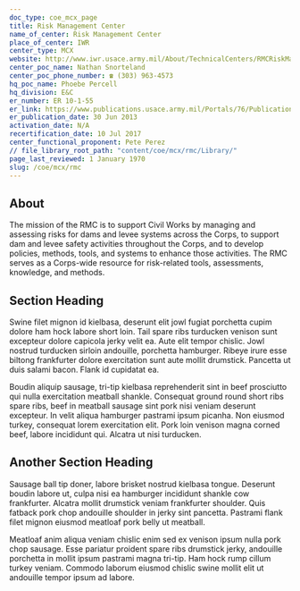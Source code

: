 ```yaml
---
doc_type: coe_mcx_page 
title: Risk Management Center
name_of_center: Risk Management Center
place_of_center: IWR
center_type: MCX
website: http://www.iwr.usace.army.mil/About/TechnicalCenters/RMCRiskManagementCenter.aspx
center_poc_name: Nathan Snorteland
center_poc_phone_number: ☎ (303) 963-4573
hq_poc_name: Phoebe Percell
hq_division: E&C
er_number: ER 10-1-55
er_link: https://www.publications.usace.army.mil/Portals/76/Publications/EngineerRegulations/ER_10-1-55.pdf?ver=7DHNWbHj15a1nv3WSg44xQ%3d%3d
er_publication_date: 30 Jun 2013
activation_date: N/A
recertification_date: 10 Jul 2017
center_functional_proponent: Pete Perez
// file_library_root_path: "content/coe/mcx/rmc/Library/" 
page_last_reviewed: 1 January 1970 
slug: /coe/mcx/rmc
---
```


## About 

The mission of the RMC is to support Civil Works by managing and assessing risks for dams and levee systems across the Corps, to support dam and levee safety activities throughout the Corps, and to develop policies, methods, tools, and systems to enhance those activities. The RMC serves as a Corps-wide resource for risk-related tools, assessments, knowledge, and methods.

 ## Section Heading 

 Swine filet mignon id kielbasa, deserunt elit jowl fugiat porchetta cupim dolore ham hock labore short loin. Tail spare ribs turducken venison sunt excepteur dolore capicola jerky velit ea. Aute elit tempor chislic. Jowl nostrud turducken sirloin andouille, porchetta hamburger. Ribeye irure esse biltong frankfurter dolore exercitation sunt aute mollit drumstick. Pancetta ut duis salami bacon. Flank id cupidatat ea. 

 Boudin aliquip sausage, tri-tip kielbasa reprehenderit sint in beef prosciutto qui nulla exercitation meatball shankle. Consequat ground round short ribs spare ribs, beef in meatball sausage sint pork nisi veniam deserunt excepteur. In velit aliqua hamburger pastrami ipsum picanha. Non eiusmod turkey, consequat lorem exercitation elit. Pork loin venison magna corned beef, labore incididunt qui. Alcatra ut nisi turducken. 

 ## Another Section Heading 

 Sausage ball tip doner, labore brisket nostrud kielbasa tongue. Deserunt boudin labore ut, culpa nisi ea hamburger incididunt shankle cow frankfurter. Alcatra mollit drumstick veniam frankfurter shoulder. Quis fatback pork chop andouille shoulder in jerky sint pancetta. Pastrami flank filet mignon eiusmod meatloaf pork belly ut meatball. 

 Meatloaf anim aliqua veniam chislic enim sed ex venison ipsum nulla pork chop sausage. Esse pariatur proident spare ribs drumstick jerky, andouille porchetta in mollit ipsum pastrami magna tri-tip. Ham hock rump cillum turkey veniam. Commodo laborum eiusmod chislic swine mollit elit ut andouille tempor ipsum ad labore. 

